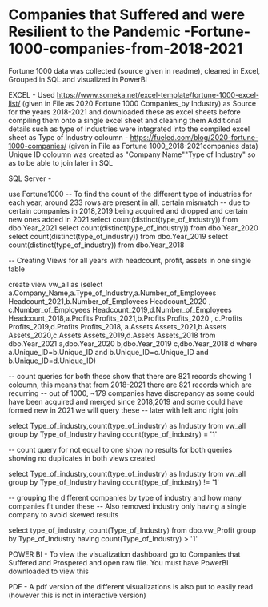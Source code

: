 # Companies that Suffered and were Resilient to the Pandemic -Fortune-1000-companies-from-2018-2021
Fortune 1000 data was collected (source given in readme), cleaned in Excel, Grouped in SQL and visualized in PowerBI

EXCEL - 
Used 
https://www.someka.net/excel-template/fortune-1000-excel-list/ (given in File as 2020 Fortune 1000 Companies_by Industry)
as Source for the years 2018-2021 and downloaded these as excel sheets before compiling them onto a single excel sheet and cleaning them
Additional details such as type of industries were integrated into the compiled excel sheet as Type of Industry coloumn - https://fueled.com/blog/2020-fortune-1000-companies/ (given in File as Fortune 1000_2018-2021companies data)
Unique ID coloumn was created as "Company Name""Type of Industry" so as to be able to join later in SQL


SQL Server - 

use Fortune1000
-- To find the count of the different type of industries for each year, around 233 rows are present in all, certain mismatch
-- due to certain companies in 2018,2019 being acquired and dropped and certain new ones added in 2021
select count(distinct(type_of_industry)) from dbo.Year_2021
select count(distinct(type_of_industry)) from dbo.Year_2020
select count(distinct(type_of_industry)) from dbo.Year_2019
select count(distinct(type_of_industry)) from dbo.Year_2018


-- Creating Views for all years with headcount, profit, assets in one single table

create view vw_all as (select a.Company_Name,a.Type_of_Industry,a.Number_of_Employees Headcount_2021,b.Number_of_Employees Headcount_2020 ,
c.Number_of_Employees Headcount_2019,d.Number_of_Employees Headcount_2018,a.Profits Profits_2021,b.Profits Profits_2020 ,
c.Profits Profits_2019,d.Profits Profits_2018, a.Assets Assets_2021,b.Assets Assets_2020,c.Assets Assets_2019,d.Assets Assets_2018 
from dbo.Year_2021 a,dbo.Year_2020 b,dbo.Year_2019 c,dbo.Year_2018 d
where a.Unique_ID=b.Unique_ID and b.Unique_ID=c.Unique_ID and b.Unique_ID=d.Unique_ID)

-- count queries for both these show that there are 821 records showing 1 coloumn, this means that from 2018-2021 there are 821 records which are recurring
-- out of 1000, ~179 companies have discrepancy as some could have been acquired and merged since 2018,2019 and some could have formed new in 2021 we will query these
-- later with left and right join

select Type_of_industry,count(type_of_industry) as Industry from vw_all
group by Type_of_Industry
having count(type_of_industry) = '1'

-- count query for not equal to one show no results for both queries showing no duplicates in both views created

select Type_of_industry,count(type_of_industry) as Industry from vw_all
group by Type_of_Industry
having count(type_of_industry) != '1'

-- grouping the different companies by type of industry and how many companies fit under these
-- Also removed industry only having a single company to avoid skewed results

select type_of_industry, count(Type_of_Industry) from dbo.vw_Profit
group by Type_of_Industry
having count(Type_of_Industry) > '1'


POWER BI - 
To view the visualization dashboard go to Companies that Suffered and Prospered and open raw file. You must have PowerBI downloaded to view this

PDF -
A pdf version of the different visualizations is also put to easily read (however this is not in interactive version)
